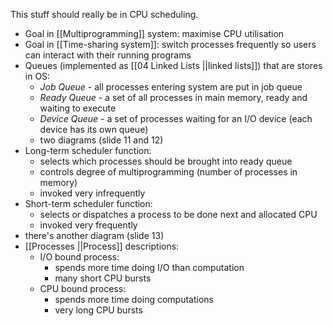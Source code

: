 This stuff should really be in CPU scheduling.

- Goal in [[Multiprogramming]] system: maximise CPU utilisation
- Goal in [[Time-sharing system]]: switch processes frequently so users can interact with their running programs
- Queues (implemented as [[04 Linked Lists ||linked lists]]) that are stores in OS:
	- *Job Queue* - all processes entering system are put in job queue
	- *Ready Queue* - a set of all processes in main memory, ready and waiting to execute
	- *Device Queue* - a set of processes waiting for an I/O device (each device has its own queue)
	- two diagrams (slide 11 and 12)
- Long-term scheduler function:
	- selects which processes should be brought into ready queue
	- controls degree of multiprogramming (number of processes in memory)
	- invoked very infrequently
- Short-term scheduler function:
	- selects or dispatches a process to be done next and allocated CPU
	- invoked very frequently
- there's another diagram (slide 13)
- [[Processes ||Process]] descriptions:
	- I/O bound process:
		- spends more time doing I/O than computation
		- many short CPU bursts
	- CPU bound process:
		- spends more time doing computations
		- very long CPU bursts